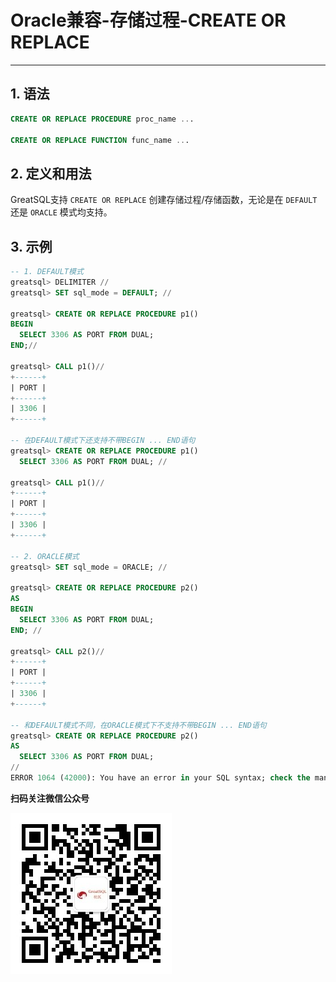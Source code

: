 # Oracle兼容-存储过程-CREATE OR REPLACE
---


## 1. 语法

```sql
CREATE OR REPLACE PROCEDURE proc_name ...

CREATE OR REPLACE FUNCTION func_name ...
```

## 2. 定义和用法

GreatSQL支持 `CREATE OR REPLACE` 创建存储过程/存储函数，无论是在 `DEFAULT` 还是 `ORACLE` 模式均支持。

## 3. 示例

```sql
-- 1. DEFAULT模式
greatsql> DELIMITER //
greatsql> SET sql_mode = DEFAULT; //

greatsql> CREATE OR REPLACE PROCEDURE p1()
BEGIN
  SELECT 3306 AS PORT FROM DUAL;
END;//

greatsql> CALL p1()//
+------+
| PORT |
+------+
| 3306 |
+------+

-- 在DEFAULT模式下还支持不带BEGIN ... END语句
greatsql> CREATE OR REPLACE PROCEDURE p1()
  SELECT 3306 AS PORT FROM DUAL; //

greatsql> CALL p1()//
+------+
| PORT |
+------+
| 3306 |
+------+

-- 2. ORACLE模式
greatsql> SET sql_mode = ORACLE; //

greatsql> CREATE OR REPLACE PROCEDURE p2()
AS
BEGIN
  SELECT 3306 AS PORT FROM DUAL;
END; //

greatsql> CALL p2()//
+------+
| PORT |
+------+
| 3306 |
+------+

-- 和DEFAULT模式不同，在ORACLE模式下不支持不带BEGIN ... END语句
greatsql> CREATE OR REPLACE PROCEDURE p2()
AS
  SELECT 3306 AS PORT FROM DUAL;
//
ERROR 1064 (42000): You have an error in your SQL syntax; check the manual that corresponds to your MySQL server version for the right syntax to use near 'SELECT 3306 AS PORT FROM DUAL' at line 3
```




**扫码关注微信公众号**

![greatsql-wx](../../greatsql-wx.jpg)
